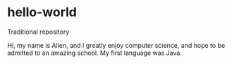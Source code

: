 # hello-world
Traditional repository

Hi, my name is Allen, and I greatly enjoy computer science, and hope to be admitted to an amazing school. My first language was Java.
